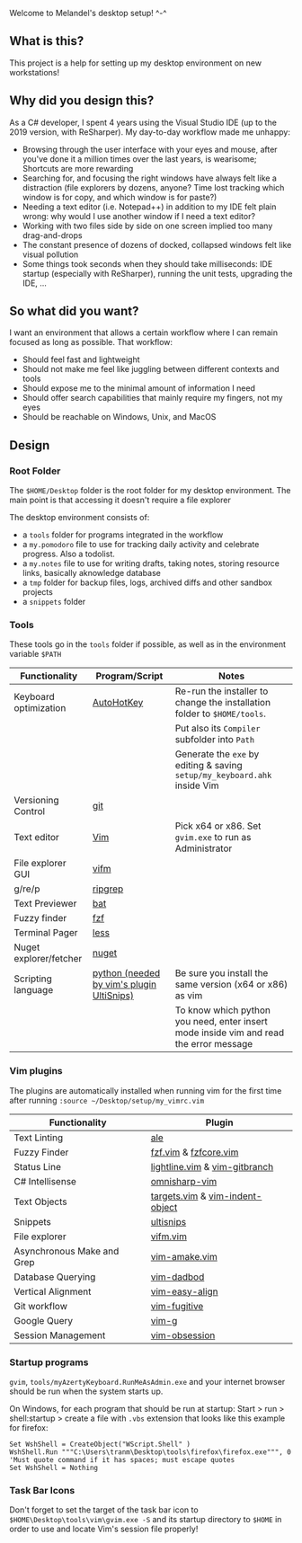 Welcome to Melandel's desktop setup! ^-^

## What is this? ##
This project is a help for setting up my desktop environment on new workstations!

## Why did you design this? ##
As a C# developer, I spent 4 years using the Visual Studio IDE (up to the 2019 version, with ReSharper). My day-to-day workflow made me unhappy:
* Browsing through the user interface with your eyes and mouse, after you've done it a million times over the last years, is wearisome; Shortcuts are more rewarding
* Searching for, and focusing the right windows have always felt like a distraction (file explorers by dozens, anyone? Time lost tracking which window is for copy, and which window is for paste?)
* Needing a text editor (i.e. Notepad++) in addition to my IDE felt plain wrong: why would I use another window if I need a text editor?
* Working with two files side by side on one screen implied too many drag-and-drops
* The constant presence of dozens of docked, collapsed windows felt like visual pollution
* Some things took seconds when they should take milliseconds: IDE startup (especially with ReSharper), running the unit tests, upgrading the IDE, ...

## So what did you want? ##
I want an environment that allows a certain workflow where I can remain focused as long as possible. That workflow:
* Should feel fast and lightweight
* Should not make me feel like juggling between different contexts and tools
* Should expose me to the minimal amount of information I need
* Should offer search capabilities that mainly require my fingers, not my eyes
* Should be reachable on Windows, Unix, and MacOS

## Design ##

### Root Folder ###

The `$HOME/Desktop` folder is the root folder for my desktop environment. The main point is that accessing it doesn't require a file explorer

The desktop environment consists of:
* a `tools` folder for programs integrated in the workflow
* a `my.pomodoro` file to use for tracking daily activity and celebrate progress. Also a todolist.
* a `my.notes` file to use for writing drafts, taking notes, storing resource links, basically aknowledge database
* a `tmp` folder for backup files, logs, archived diffs and other sandbox projects
* a `snippets` folder 

### Tools ###

These tools go in the `tools` folder if possible, as well as in the environment variable `$PATH`


| Functionality          | Program/Script                                                                                               | Notes                                                                                  |
| ---------------        | -------                                                                                                      | -----                                                                                  |
| Keyboard optimization  | [AutoHotKey](https://www.autohotkey.com/)                                                                    | Re-run the installer to change the installation folder to `$HOME/tools`.               |
|                        |                                                                                                              | Put also its `Compiler` subfolder into `Path`                                          |
|                        |                                                                                                              | Generate the `exe` by editing & saving `setup/my_keyboard.ahk` inside Vim              |
| Versioning Control     | [git](https://git-scm.com/downloads)                                                                         |                                                                                        |
| Text editor            | [Vim](https://github.com/vim/vim-win32-installer/releases)                                                   | Pick x64 or x86. Set `gvim.exe` to run as Administrator                                |
| File explorer GUI      | [vifm](https://vifm.info/downloads.shtml)                                                                    |                                                                                        |
| g/re/p                 | [ripgrep](https://github.com/BurntSushi/ripgrep/releases)                                                    |                                                                                        |
| Text Previewer         | [bat](https://github.com/sharkdp/bat/releases)                                                               |                                                                                        |
| Fuzzy finder           | [fzf](https://github.com/junegunn/fzf-bin/releases)                                                          |                                                                                        |
| Terminal Pager         | [less](https://github.com/Pscx/Pscx/blob/81b76cfdb1343f84880e0e2cd647db5c56cf354b/Imports/Less-394/less.exe) |                                                                                        |
| Nuget explorer/fetcher | [nuget](https://www.nuget.org/downloads)                                                                     |                                                                                        |
| Scripting language     | [python (needed by vim's plugin UltiSnips)](https://www.python.org/downloads/windows/)                       | Be sure you install the same version (x64 or x86) as vim                               |
|                        |                                                                                                              | To know which python you need, enter insert mode inside vim and read the error message |

### Vim plugins ###

The plugins are automatically installed when running vim for the first time after running `:source ~/Desktop/setup/my_vimrc.vim`

| Functionality              | Plugin                                                                                                                         |
| ---------------            | -------                                                                                                                        |
| Text Linting               | [ale](https://github.com/dense-analysis/ale)                                                                                   |
| Fuzzy Finder               | [fzf.vim](https://github.com/junegunn/fzf.vim) & [fzfcore.vim](https://github.com/junegunn/fzf/blob/master/plugin/fzf.vim)     |
| Status Line                | [lightline.vim](https://github.com/itchyny/lightline.vim) & [vim-gitbranch](https://github.com/itchyny/vim-gitbranch)          |
| C# Intellisense            | [omnisharp-vim](https://github.com/OmniSharp/omnisharp-vim)                                                                    |
| Text Objects               | [targets.vim](https://github.com/wellle/targets.vim) & [vim-indent-object](https://github.com/michaeljsmith/vim-indent-object) |
| Snippets                   | [ultisnips](https://github.com/SirVer/ultisnips)                                                                               |
| File explorer              | [vifm.vim](https://github.com/vifm/vifm.vim)                                                                                   |
| Asynchronous Make and Grep | [vim-amake.vim](https://github.com/edkolev/vim-amake)                                                                          |
| Database Querying          | [vim-dadbod](https://github.com/tpope/vim-dadbod)                                                                              |
| Vertical Alignment         | [vim-easy-align](https://github.com/junegunn/vim-easy-align)                                                                   |
| Git workflow               | [vim-fugitive](https://github.com/tpope/vim-fugitive)                                                                          |
| Google Query               | [vim-g](https://github.com/szw/vim-g)                                                                                          |
| Session Management         | [vim-obsession](https://github.com/tpope/vim-obsession)                                                                        |

### Startup programs ###

`gvim`, `tools/myAzertyKeyboard.RunMeAsAdmin.exe` and your internet browser should be run when the system starts up.

On Windows, for each program that should be run at startup:
Start > run > shell:startup > create a file with `.vbs` extension that looks like this example for firefox:

```vbs
Set WshShell = CreateObject("WScript.Shell" )
WshShell.Run """C:\Users\tranm\Desktop\tools\firefox\firefox.exe""", 0 'Must quote command if it has spaces; must escape quotes
Set WshShell = Nothing
```

### Task Bar Icons ###

Don't forget to set the target of the task bar icon to `$HOME\Desktop\tools\vim\gvim.exe -S` and its startup directory to `$HOME` in order to use and locate Vim's session file properly!
